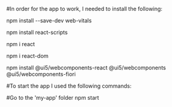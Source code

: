 #In order for the app to work, I needed to install the following:

npm install --save-dev web-vitals

npm install react-scripts

npm i react

npm i react-dom

npm install @ui5/webcomponents-react @ui5/webcomponents @ui5/webcomponents-fiori


#To start the app I used the following commands:

#Go to the 'my-app' folder
npm start
